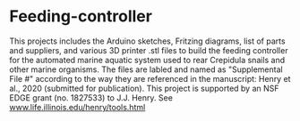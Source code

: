 # Feeding-controller
This projects includes the Arduino sketches, Fritzing diagrams, list of parts and suppliers, and various 3D printer .stl files
to build the feeding controller for the automated marine aquatic system used to rear Crepidula snails and other marine 
organisms. The files are labled and named as "Supplemental File #" according to the way they are referenced in the manuscript: 
Henry et al., 2020 (submitted for publication). This project is supported by an NSF EDGE grant (no. 1827533) to J.J. Henry.
See www.life.illinois.edu/henry/tools.html
